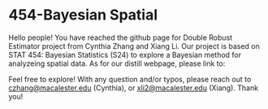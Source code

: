 # 454-Bayesian Spatial

Hello people! You have reached the github page for Double Robust Estimator project from Cynthia Zhang and Xiang Li. Our project is based on STAT 454: Bayesian Statistics (S24) to explore a Bayesian method for analyzeing spatial data. As for our distill webpage, please link to: 

Feel free to explore! With any question and/or typos, please reach out to czhang@macalester.edu (Cynthia), or xli2@macalester.edu (Xiang). Thank you!
